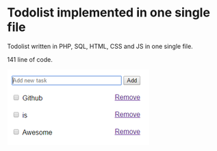 # Todolist implemented in one single file

Todolist written in PHP, SQL, HTML, CSS and JS in one single file.

141 line of code.

![Screenshot](https://github.com/uyouthe/onelangchallenge/blob/master/screenshot.PNG)

